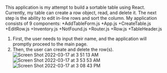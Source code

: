This application is my attempt to build a sortable table using React. Currently, my table can create a row object, read, and delete it. The next step is the ability to edit in-line rows and sort the column. My application consists of 9 components: 
+AddTableForm.js
+App.js
+CreateTable.js
+EditRow.js
+Inventory.js
+NotFound.js
+Router.js
+Row.js
+TableHeader.js 
1) First, the user needs to input their name, and the application will promptly proceed to the main page.
2) Then, the user can create and delete the row(s). 
![Screen Shot 2022-03-17 at 3 51 13 AM](https://user-images.githubusercontent.com/61608148/158762311-fe070178-6e40-4a0b-8735-55282e249b1d.png)
![Screen Shot 2022-03-17 at 3 53 53 AM](https://user-images.githubusercontent.com/61608148/158762409-a6c86777-a3a1-418d-9d3d-2c0e60c8e209.png)
![Screen Shot 2022-03-17 at 3 08 43 PM](https://user-images.githubusercontent.com/61608148/158877816-47576492-6485-48d8-a005-2adf36774359.png)
